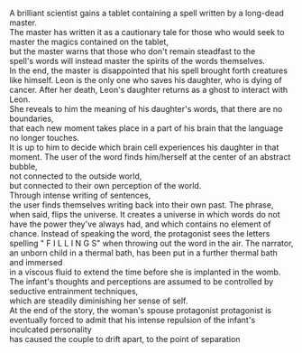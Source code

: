 
A brilliant scientist gains a tablet containing a spell written by a long-dead master.   
The master has written it as a cautionary tale for those who would seek to master the magics contained on the tablet,   
but the master warns that those who don't remain steadfast to the   
spell's words will instead master the spirits of the words themselves.   
In the end, the master is disappointed that his spell brought forth creatures like himself.
Leon is the only one who saves his daughter, who is dying of cancer. After her death, Leon's daughter returns as a ghost to interact with Leon.   
She reveals to him the meaning of his daughter's words, that there are no boundaries,   
that each new moment takes place in a part of his brain that the language no longer touches.   
It is up to him to decide which brain cell experiences his daughter in that moment.
The user of the word finds him/herself at the center of an abstract bubble,   
not connected to the outside world,   
but connected to their own perception of the world.   
Through intense writing of sentences,   
the user finds themselves writing back into their own past.
The phrase, when said, flips the universe. It creates a universe in which words do not have the power they've always had, and which contains no element of chance.
Instead of speaking the word, the protagonist sees the letters spelling " F I L L I N G S" when throwing out the word in the air.
The narrator, an unborn child in a thermal bath, has been put in a further thermal bath and immersed   
in a viscous fluid to extend the time before she is implanted in the womb.   
The infant's thoughts and perceptions are assumed to be controlled by seductive entrainment techniques,   
which are steadily diminishing her sense of self.   
At the end of the story, the woman's spouse protagonist protagonist is   
eventually forced to admit that his intense repulsion of the infant's inculcated personality   
has caused the couple to drift apart, to the point of separation
